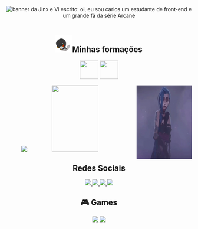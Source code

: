 <div align="center">
<img src=https://github.com/Thoomas806/Thoomas806/blob/main/imagens/Banner%20Arcane.png alt="banner da Jinx e Vi escrito: oi, eu sou carlos um estudante de front-end e um grande fã da série Arcane" >
</div>
<br>

<h2 align="center"> <img src=https://github.com/Thoomas806/Thoomas806/blob/main/imagens/laptop.gif width="45px" height="45px">Minhas formações</h2>

<p align="center"> 
  <img src="https://cdn.jsdelivr.net/gh/devicons/devicon/icons/html5/html5-plain-wordmark.svg" width="50px" height="50px"/>
  <img src="https://cdn.jsdelivr.net/gh/devicons/devicon/icons/css3/css3-plain-wordmark.svg" width="50px" height="50px" /> </p>
  
  <img src=https://github.com/Thoomas806/Thoomas806/blob/main/imagens/hi-jinx.gif  width="150px" height="200px" alt="meu banner" align="right">
  
  <div align="center">
    <img height="180em" src="https://github-readme-stats.vercel.app/api?username=Thoomas806&show_icons=true&theme=tokyonight&include_all_commits=true&count_private=true"/>
    <img height="180em" width="50%" src="https://github-readme-stats.vercel.app/api/top-langs/?username=Thoomas806&layout=compact&langs_count=7&theme=tokyonight"/>
  </div>
  
  <div align="center">
  <h2>Redes Sociais</h2>
    <p>
      <a href="https://www.twitch.tv/lthoomas">
        <img src=https://img.shields.io/badge/Twitch-9146FF?style=for-the-badge&logo=twitch&logoColor=white>
      </a>
      <a href="https://www.instagram.com/_carlws_/">
        <img src=https://img.shields.io/badge/Instagram-E4405F?style=for-the-badge&logo=instagram&logoColor=white>
      </a>
      <a href="mailto:cataclysm608@gmail.com">
        <img src=https://img.shields.io/badge/Gmail-D14836?style=for-the-badge&logo=gmail&logoColor=white>
      </a>
      <a href="https://www.linkedin.com/in/carlos-eduardo-vanziler-gomes-aa759b236/">
        <img src=https://img.shields.io/badge/LinkedIn-0077B5?style=for-the-badge&logo=linkedin&logoColor=white>
      </a>
    </p>
  <h2>🎮 Games</h2>
      <a href="https://www.riotgames.com/pt-br/quem-somos">
        <img src=https://img.shields.io/badge/Riot_Games-D32936?style=for-the-badge&logo=riot-games&logoColor=white>
      </a>
      <a href="https://www.blizzard.com/pt-br/company/about">
        <img src=https://img.shields.io/badge/Battle.net-000?style=for-the-badge&logo=battle.net&logoColor=148EFF>
      </a>
  </div>
